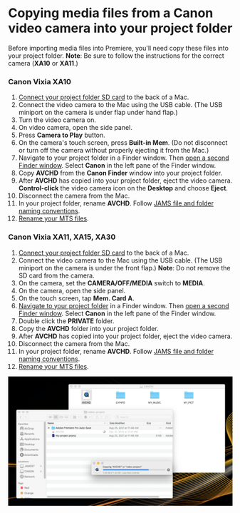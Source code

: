 # Copying media files from a Canon video camera into your project folder

Before importing media files into Premiere, you'll need copy these files into your project folder. **Note**: Be sure to follow the instructions for the correct camera (**XA10** or **XA11**.)

### Canon Vixia XA10

1. [Connect your project folder SD card](connecting-your-project-folder-sd-card.md) to the back of a Mac.
2. Connect the video camera to the Mac using the USB cable. (The USB miniport on the camera is under flap under hand flap.)
3. Turn the video camera on.
4. On video camera, open the side panel.
5. Press **Camera to Play** button.
6. On the camera's touch screen, press **Built-in Mem**. (Do not disconnect or turn off the camera without properly ejecting it from the Mac.)
7. Navigate to your project folder in a Finder window. Then [open a second Finder window](https://jjloomis.gitbooks.io/file-and-folder-management/content/opening-multiple-finder-windows.html). Select **Canon** in the left pane of the Finder window.
8. Copy **AVCHD** from the **Canon Finder** window into your project folder.
9. After **AVCHD** has copied into your project folder, eject the video camera. **Control-click** the video camera icon on the **Desktop** and choose **Eject**.
10. Disconnect the camera from the Mac.
11. In your project folder, rename **AVCHD**. Follow [JAMS file and folder naming conventions](https://jjloomis.gitbook.io/file-and-folder-management-mac-os-edition/file-and-folder-naming-conventions).&#x20;
12. [Rename your MTS files](previewing-and-renaming-clips-in-finder.md).

### Canon Vixia XA11, XA15, XA30

1. [Connect your project folder SD card](connecting-your-project-folder-sd-card.md) to the back of a Mac.
2. Connect the video camera to the Mac using the USB cable. (The USB miniport on the camera is under the front flap.) **Note**: Do not remove the SD card from the camera.
3. On the camera, set the **CAMERA/OFF/MEDIA** switch to **MEDIA**.&#x20;
4. On the camera, open the side panel.
5. On the touch screen, tap **Mem. Card A**.
6. [Navigate to your project folder](https://jjloomis.gitbook.io/file-and-folder-management-mac-os-edition/navigating-folder-tree) in a Finder window. Then [open a second Finder window](https://jjloomis.gitbook.io/file-and-folder-management-mac-os-edition/opening-multiple-finder-windows). Select **Canon** in the left pane of the Finder window.&#x20;
7. Double click the **PRIVATE** folder.&#x20;
8. Copy the **AVCHD** folder into your project folder.&#x20;
9. After **AVCHD** has copied into your project folder, eject the video camera.&#x20;
10. Disconnect the camera from the Mac.
11. In your project folder, rename **AVCHD**. Follow [JAMS file and folder naming conventions](https://jjloomis.gitbook.io/file-and-folder-management-mac-os-edition/file-and-folder-naming-conventions).
12. [Rename your MTS files](previewing-and-renaming-clips-in-finder.md).&#x20;

![Copying media files from Canon Vixia XA10 video camera to project folder.](../.gitbook/assets/avchd-to-project-folder.png)
